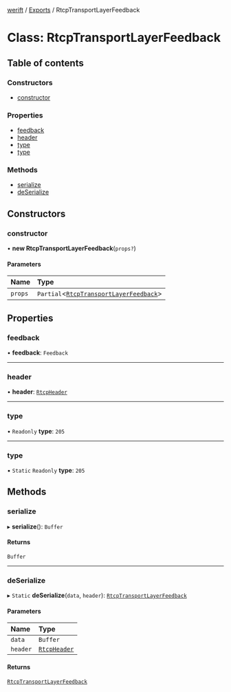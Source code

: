 [werift](../README.md) / [Exports](../modules.md) / RtcpTransportLayerFeedback

# Class: RtcpTransportLayerFeedback

## Table of contents

### Constructors

- [constructor](RtcpTransportLayerFeedback.md#constructor)

### Properties

- [feedback](RtcpTransportLayerFeedback.md#feedback)
- [header](RtcpTransportLayerFeedback.md#header)
- [type](RtcpTransportLayerFeedback.md#type)
- [type](RtcpTransportLayerFeedback.md#type-1)

### Methods

- [serialize](RtcpTransportLayerFeedback.md#serialize)
- [deSerialize](RtcpTransportLayerFeedback.md#deserialize)

## Constructors

### constructor

• **new RtcpTransportLayerFeedback**(`props?`)

#### Parameters

| Name | Type |
| :------ | :------ |
| `props` | `Partial`<[`RtcpTransportLayerFeedback`](RtcpTransportLayerFeedback.md)\> |

## Properties

### feedback

• **feedback**: `Feedback`

___

### header

• **header**: [`RtcpHeader`](RtcpHeader.md)

___

### type

• `Readonly` **type**: ``205``

___

### type

▪ `Static` `Readonly` **type**: ``205``

## Methods

### serialize

▸ **serialize**(): `Buffer`

#### Returns

`Buffer`

___

### deSerialize

▸ `Static` **deSerialize**(`data`, `header`): [`RtcpTransportLayerFeedback`](RtcpTransportLayerFeedback.md)

#### Parameters

| Name | Type |
| :------ | :------ |
| `data` | `Buffer` |
| `header` | [`RtcpHeader`](RtcpHeader.md) |

#### Returns

[`RtcpTransportLayerFeedback`](RtcpTransportLayerFeedback.md)
